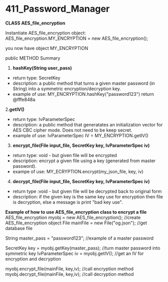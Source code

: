 # 411_Password_Manager

**CLASS AES_file_encryption**

Instantiate AES_file_encryption object:
   AES_file_encryption.MY_ENCRYPTION = new AES_file_encryption();

you now have object MY_ENCRYPTION

public METHOD Summary
1. **hashKey(String user_pass)**
  - return type: SecretKey
  - description: a public method that turns a given master password (in String) into a symmetric encryption/decryption key.
  - example of use: MY_ENCRYPTION.hashKey("password123") return @fffe848a

2.**getIV()**
  - return type: IvParameterSpec
  - description: a public method that generatates an initialization vector for AES CBC cipher mode. Does not need to be keep secret. 
  - example of use: IvParameterSpec IV = MY_ENCRYPTION.getIV()

3. **encrypt_file(File input_file, SecretKey key, IvParameterSpec iv)**
  - return type: void - but given file will be encrypted
  - description: encrypt a given file using a key (generated from master password). 
  - exampe of use: MY_ECRYPTION.encrypt(my_json_file, key, iv)
 
 4. **decrypt_file(File input_file, SecretKey key, IvParameterSpec iv)**
  - return type :void - but given file will be decrypted back to original form
  - description: if the given key is the same key use for encryption then file is decryption, else a message is print "bad key use".
 
 
 **Example of how to use AES_file_encryption class to encrypt a file**
AES_file_encryption myobj = new AES_file_encryption();          //create AES_file_encryption object
File mainFile = new File("og.json");                            //get database file
		
String master_pass = "password123";                            //example of a master password
		
SecretKey key = myobj.getKey(master_pass);                     //turn master password into symmetric key
IvParameterSpec iv = myobj.getIV();                            //get an IV for encryption and decryption

myobj.encrypt_file(mainFile, key,iv);                         //call encryption method
myobj.decrypt_file(mainFile, key,iv);                         //call decryption method
		
 
